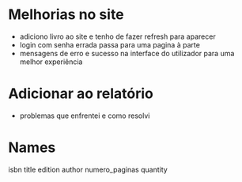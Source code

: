 
# Melhorias no site

- adiciono livro ao site e tenho de fazer refresh para aparecer
- login com senha errada passa para uma pagina à parte
- mensagens de erro e sucesso na interface do utilizador para uma melhor experiência 


# Adicionar ao relatório

- problemas que enfrentei e como resolvi


# Names

isbn
title
edition
author
numero_paginas
quantity